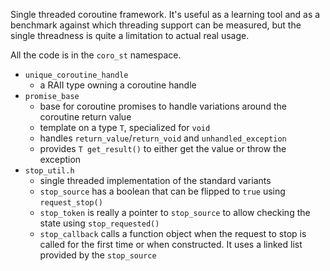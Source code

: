 Single threaded coroutine framework. It's useful as a learning tool
and as a benchmark against which threading support can be measured,
but the single threadness is quite a limitation to actual real usage.

All the code is in the `coro_st` namespace.

- `unique_coroutine_handle`
  - a RAII type owning a coroutine handle
- `promise_base`
  - base for coroutine promises to handle variations around the coroutine
    return value
  - template on a type `T`, specialized for `void`
  - handles `return_value`/`return_void` and `unhandled_exception`
  - provides `T get_result()` to either get the value or throw the exception
- `stop_util.h`
  - single threaded implementation of the standard variants
  - `stop_source` has a boolean that can be flipped to `true` using
    `request_stop()`
  - `stop_token` is really a pointer to `stop_source` to allow checking the
    state using `stop_requested()`
  - `stop_callback` calls a function object when the request to stop is called
    for the first time or when constructed. It uses a linked list provided
    by the `stop_source`
